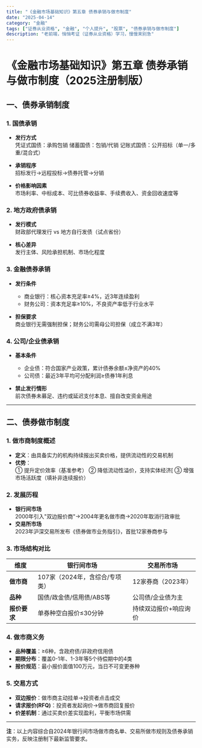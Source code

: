 ```yaml
---
title: "《金融市场基础知识》第五章 债券承销与做市制度"
date: "2025-04-14"
category: "金融"
tags: ["证券从业资格", "金融", "个人提升", "股票", "债券承销与做市制度"]
description: "老前端，悄悄考证（证券从业资格）学习，慢慢来别急"
---
```

# 《金融市场基础知识》第五章 债券承销与做市制度（2025注册制版）

## 一、债券承销制度
### 1. 国债承销
- ​**发行方式**  
  凭证式国债：承购包销 
  储蓄国债：包销/代销
  记账式国债：公开招标（单一/多重/混合式）
  
- ​**承销程序**  
  招标发行→远程投标→债券托管→分销

- ​**价格影响因素**  
  市场利率、中标成本、可比债券收益率、手续费收入、资金回收速度等

### 2. 地方政府债承销
- ​**发行模式**  
  财政部代理发行 vs 地方自行发债（试点省份）

- ​**核心差异**  
  发行主体、风险承担机制、市场化程度

### 3. 金融债券承销
- ​**发行条件**  
  - 商业银行：核心资本充足率≥4%，近3年连续盈利 
  - 财务公司：资本充足率≥10%，不良资产率低于行业水平

- ​**担保要求**  
  商业银行无需强制担保；财务公司需母公司担保（成立不满3年）

### 4. 公司/企业债承销
- ​**基本条件**  
  - 企业债：符合国家产业政策，累计债券余额≤净资产的40% 
  - 公司债：最近3年平均可分配利润≥债券1年利息

- ​**禁止发行情形**  
  前次债券未募足、违约或延迟支付本息、擅自改变资金用途

---

## 二、债券做市制度
### 1. 做市商制度概述
- ​**定义**：由具备实力的机构持续报出买卖价格，提供流动性的交易机制 
- ​**优势**：  
  ① 提升定价效率（基准参考） 
  ② 降低流动性溢价，支持实体经济[
  ③ 增强市场活跃度（填补非连续报价）

### 2. 发展历程
- ​**银行间市场**  
  2000年引入"双边报价商"→2004年更名做市商→2020年取消行政审批
- ​**交易所市场**  
  2023年沪深交易所发布《债券做市业务指引》，首批12家券商参与

### 3. 市场结构对比
| 维度       | 银行间市场                     | 交易所市场                 |
|------------|-------------------------------|---------------------------|
| ​**做市商** | 107家（2024年，含综合/专项类） | 12家券商（2023年） |
| ​**品种**   | 国债/政金债/信用债/ABS等    | 公司债/企业债为主      |
| ​**报价要求**| 单券种空白报价≤30分钟       | 持续双边报价+响应询价 |

### 4. 做市商义务
- ​**品种覆盖**：≥6种，含政府债/非政府信用债 
- ​**期限分布**：覆盖0-1年、1-3年等5个待偿期中的4类
- ​**报价规范**：最小报价面值100万元，当日不可变更券种

### 5. 交易方式
- ​**双边报价**：做市商主动挂单→投资者点击成交 
- ​**请求报价(RFQ)**：投资者发起询价→做市商回复报价 
- ​**价差机制**：通过买卖价差实现盈利，平衡市场供需

---

**注**：以上内容综合自2024年银行间市场做市商名单、交易所做市规则及债券承销实务，反映注册制下最新监管要求。

